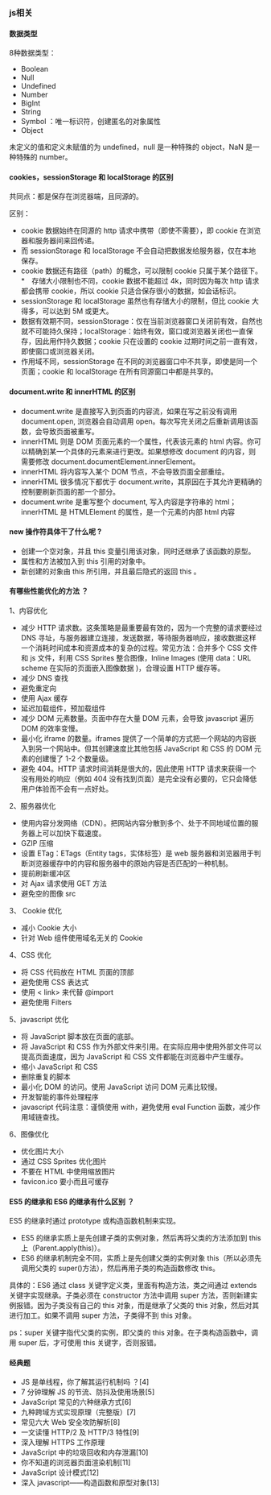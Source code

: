 ### js相关
#### 数据类型
8种数据类型：
* Boolean
* Null
* Undefined
* Number
* BigInt
* String
* Symbol ：唯一标识符，创建匿名的对象属性
* Object

未定义的值和定义未赋值的为 undefined，null 是一种特殊的 object，NaN 是一种特殊的 number。

#### cookies，sessionStorage 和 localStorage 的区别
共同点：都是保存在浏览器端，且同源的。

区别：

* cookie 数据始终在同源的 http 请求中携带（即使不需要），即 cookie 在浏览器和服务器间来回传递。
* 而 sessionStorage 和 localStorage 不会自动把数据发给服务器，仅在本地保存。
* cookie 数据还有路径（path）的概念，可以限制 cookie 只属于某个路径下。
*　存储大小限制也不同，cookie 数据不能超过 4k，同时因为每次 http 请求都会携带 cookie，所以 cookie 只适合保存很小的数据，如会话标识。
* sessionStorage 和 localStorage 虽然也有存储大小的限制，但比 cookie 大得多，可以达到 5M 或更大。
* 数据有效期不同，sessionStorage：仅在当前浏览器窗口关闭前有效，自然也就不可能持久保持；localStorage：始终有效，窗口或浏览器关闭也一直保存，因此用作持久数据；cookie 只在设置的 cookie 过期时间之前一直有效，即使窗口或浏览器关闭。
* 作用域不同，sessionStorage 在不同的浏览器窗口中不共享，即使是同一个页面；cookie 和 localStorage 在所有同源窗口中都是共享的。


#### document.write 和 innerHTML 的区别
* document.write 是直接写入到页面的内容流，如果在写之前没有调用 document.open, 浏览器会自动调用 open。每次写完关闭之后重新调用该函数，会导致页面被重写。
* innerHTML 则是 DOM 页面元素的一个属性，代表该元素的 html 内容。你可以精确到某一个具体的元素来进行更改。如果想修改 document 的内容，则需要修改 document.documentElement.innerElement。
* innerHTML 将内容写入某个 DOM 节点，不会导致页面全部重绘。
* innerHTML 很多情况下都优于 document.write，其原因在于其允许更精确的控制要刷新页面的那一个部分。
* document.write 是重写整个 document, 写入内容是字符串的 html；innerHTML 是 HTMLElement 的属性，是一个元素的内部 html 内容

#### new 操作符具体干了什么呢 ?
* 创建一个空对象，并且 this 变量引用该对象，同时还继承了该函数的原型。
* 属性和方法被加入到 this 引用的对象中。
* 新创建的对象由 this 所引用，并且最后隐式的返回 this 。

#### 有哪些性能优化的方法 ？
1、内容优化
* 减少 HTTP 请求数。这条策略是最重要最有效的，因为一个完整的请求要经过 DNS 寻址，与服务器建立连接，发送数据，等待服务器响应，接收数据这样一个消耗时间成本和资源成本的复杂的过程。常见方法：合并多个 CSS 文件和 js 文件，利用 CSS Sprites 整合图像，Inline Images (使用 data：URL scheme 在实际的页面嵌入图像数据 )，合理设置 HTTP 缓存等。
* 减少 DNS 查找
* 避免重定向
* 使用 Ajax 缓存
* 延迟加载组件，预加载组件
* 减少 DOM 元素数量。页面中存在大量 DOM 元素，会导致 javascript 遍历 DOM 的效率变慢。
* 最小化 iframe 的数量。iframes 提供了一个简单的方式把一个网站的内容嵌入到另一个网站中。但其创建速度比其他包括 JavaScript 和 CSS 的 DOM 元素的创建慢了 1-2 个数量级。
* 避免 404。HTTP 请求时间消耗是很大的，因此使用 HTTP 请求来获得一个没有用处的响应（例如 404 没有找到页面）是完全没有必要的，它只会降低用户体验而不会有一点好处。

2、服务器优化
* 使用内容分发网络（CDN）。把网站内容分散到多个、处于不同地域位置的服务器上可以加快下载速度。
* GZIP 压缩
* 设置 ETag：ETags（Entity tags，实体标签）是 web 服务器和浏览器用于判断浏览器缓存中的内容和服务器中的原始内容是否匹配的一种机制。
* 提前刷新缓冲区
* 对 Ajax 请求使用 GET 方法
* 避免空的图像 src

3、 Cookie 优化
* 减小 Cookie 大小
* 针对 Web 组件使用域名无关的 Cookie

4、CSS 优化
* 将 CSS 代码放在 HTML 页面的顶部
* 避免使用 CSS 表达式
* 使用 < link> 来代替 @import
* 避免使用 Filters
  
5、javascript 优化
* 将 JavaScript 脚本放在页面的底部。
* 将 JavaScript 和 CSS 作为外部文件来引用。在实际应用中使用外部文件可以提高页面速度，因为 JavaScript 和 CSS 文件都能在浏览器中产生缓存。
* 缩小 JavaScript 和 CSS
* 删除重复的脚本
* 最小化 DOM 的访问。使用 JavaScript 访问 DOM 元素比较慢。
* 开发智能的事件处理程序
* javascript 代码注意：谨慎使用 with，避免使用 eval Function 函数，减少作用域链查找。
  
6、图像优化
* 优化图片大小
* 通过 CSS Sprites 优化图片
* 不要在 HTML 中使用缩放图片
* favicon.ico 要小而且可缓存

#### ES5 的继承和 ES6 的继承有什么区别 ？
 ES5 的继承时通过 prototype 或构造函数机制来实现。
* ES5 的继承实质上是先创建子类的实例对象，然后再将父类的方法添加到 this 上（Parent.apply(this)）。
* ES6 的继承机制完全不同，实质上是先创建父类的实例对象 this（所以必须先调用父类的 super()方法），然后再用子类的构造函数修改 this。

具体的：ES6 通过 class 关键字定义类，里面有构造方法，类之间通过 extends 关键字实现继承。子类必须在 constructor 方法中调用 super 方法，否则新建实例报错。因为子类没有自己的 this 对象，而是继承了父类的 this 对象，然后对其进行加工。如果不调用 super 方法，子类得不到 this 对象。

ps：super 关键字指代父类的实例，即父类的 this 对象。在子类构造函数中，调用 super 后，才可使用 this 关键字，否则报错。

#### 经典题
* JS 是单线程，你了解其运行机制吗 ？[4]
* 7 分钟理解 JS 的节流、防抖及使用场景[5]
* JavaScript 常见的六种继承方式[6]
* 九种跨域方式实现原理（完整版）[7]
* 常见六大 Web 安全攻防解析[8]
* 一文读懂 HTTP/2 及 HTTP/3 特性[9]
* 深入理解 HTTPS 工作原理
* JavaScript 中的垃圾回收和内存泄漏[10]
* 你不知道的浏览器页面渲染机制[11]
* JavaScript 设计模式[12]
* 深入 javascript——构造函数和原型对象[13]






